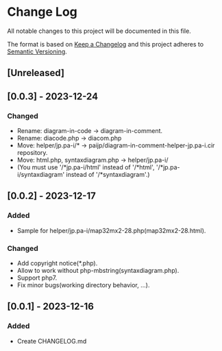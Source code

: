 # Change Log
All notable changes to this project will be documented in this file.

The format is based on [Keep a Changelog](http://keepachangelog.com/)
and this project adheres to [Semantic Versioning](http://semver.org/).

## [Unreleased]

## [0.0.3] - 2023-12-24
### Changed
- Rename: diagram-in-code -> diagram-in-comment.
- Rename: diacode.php -> diacom.php
- Move: helper/jp.pa-i/* -> paijp/diagram-in-comment-helper-jp.pa-i.cir repository.
- Move: html.php, syntaxdiagram.php -> helper/jp.pa-i/
- (You must use '/*jp.pa-i/html' instead of '/*html', '/*jp.pa-i/syntaxdiagram' instead of '/*syntaxdiagram'.)

## [0.0.2] - 2023-12-17
### Added
- Sample for helper/jp.pa-i/map32mx2-28.php(map32mx2-28.html).

### Changed
- Add copyright notice(*.php).
- Allow to work without php-mbstring(syntaxdiagram.php).
- Support php7.
- Fix minor bugs(working directory behavior, ...).

## [0.0.1] - 2023-12-16
### Added 
- Create CHANGELOG.md

